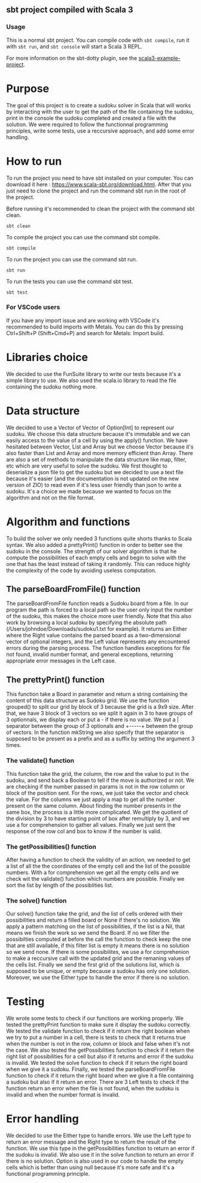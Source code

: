 ## sbt project compiled with Scala 3

### Usage

This is a normal sbt project. You can compile code with `sbt compile`, run it with `sbt run`, and `sbt console` will start a Scala 3 REPL.

For more information on the sbt-dotty plugin, see the
[scala3-example-project](https://github.com/scala/scala3-example-project/blob/main/README.md).

# Purpose 
The goal of this project is to create a sudoku solver in Scala that will works by interacting with the user to get the path of the file containing the sudoku, print in the console the sudoku completed and created a file with the solution. We were required to follow the functionnal programming principles, write some tests, use a reccursive approach, and add some error handling.

# How to run

To run the project you need to have sbt installed on your computer. You can download it here : https://www.scala-sbt.org/download.html. After that you just need to clone the project and run the command sbt run in the root of the project.

Before running it's recommended to clean the project with the command sbt clean.
```
sbt clean
```

To compile the project you can use the command sbt compile.
```
sbt compile
```

To run the project you can use the command sbt run.
```
sbt run
```

To run the tests you can use the command sbt test.
```
sbt test
```

### For VSCode users
If you have any import issue and are working with VSCode it's recommended to build imports with Metals. You can do this by pressing Ctrl+Shift+P (Shift+Cmd+P) and search for Metals: Import build.

# Libraries choice

We decided to use the FunSuite library to write our tests because it's a simple library to use. We also used the scala.io library to read the file containing the sudoku nothing more.

# Data structure

We decided to use a Vector of Vector of Option[Int] to represent our sudoku. We choose this data structure because it's immutable and we can easily access to the value of a cell by using the apply() function. We have hesitated between Vector, List and Array but we choose Vector because it's also faster than List and Array and more memory efficient than Array.
There are also a set of methods to manipulate the data structure like map, filter, etc which are very useful to solve the sudoku.
We first thought to deserialize a json file to get the sudoku but we decided to use a text file because it's easier (and the documentation is not updated on the new version of ZIO) to read even if it's less user friendly than json to write a sudoku. It's a choice we made because we wanted to focus on the algorithm and not on the file format.

# Algorithm and functions 

To build the solver we only needed 3 functions quite shorts thanks to Scala syntax. We also added a prettyPrint() function in order to better see the sudoku in the console. The strength of our solver algorithm is that he compute the possibilities of each empty cells and begin to solve with the one that has the least instead of taking it randomly. This can reduce highly the complexity of the code by avoiding useless computation.

## The parseBoardFromFile() function

The parseBoardFromFile function reads a Sudoku board from a file. In our program the path is forced to a local path so the user only input the number of the sudoku, this makes the choice more user friendly. Note that this also work by browsing a local sudoku by specifying the absolute path (/Users/johndoe/Downloads/sudoku1.txt for example). It returns an Either where the Right value contains the parsed board as a two-dimensional vector of optional integers, and the Left value represents any encountered errors during the parsing process. The function handles exceptions for file not found, invalid number format, and general exceptions, returning appropriate error messages in the Left case.

## The prettyPrint() function

This function take a Board in parameter and return a string containing the content of this data structure as Sudoku grid. We use the function grouped() to split our grid by block of 3 because the grid is a 9x9 size. After that, we have 3 block of 3 vectors so we split it again in 3 to have groups of 3 optionnals, we display each or put a - if there is no value. We put a | separator between the group of 3 optionals and +-----+ between the group of vectors. In the function mkString we also specify that the separator is supposed to be present as a prefix and as a suffix by setting the argument 3 times. 

### The validate() function 

This function take the grid, the column, the row and the value to put in the sudoku, and send back a Boolean to tell if the move is authorized or not. We are checking if the number passed in params is not in the row column or block of the position sent. For the rows, we just take the vector and check the value. For the columns we just apply a map to get all the number present on the same column. About finding the number presents in the same box, the process is a little more complicated. We get the quotient of the division by 3 to have starting point of box after remultiply by 3, and we use a for comprehension to gather all values. Finally we just sent the response of the row col and box to know if the number is valid. 

### The getPossibilities() function

After having a function to check the validity of an action, we needed to get a list of all the the coordinates of the empty cell and the list of the possible numbers. With a for comprehension we get all the empty cells and we check wit the validate() function which numbers are possible. Finally we sort the list by length of the possiblities list. 

### The solve() function 
Our solve() function take the grid, and the list of cells ordered with their possibilities and return a filled board or None if there's no solution. We apply a pattern matching on the list of possibilities, if the list is a Nil, that means we finish the work so we send the Board. If no we filter the possibilties computed at before the call the function to check keep the one that are still available, if this filter list is empty it means there is no solution so we send none. If there is some possibilites, we use a for comprehenion to make a reccursive call with the updated grid and the remaning values of the cells list. Finally we send the first grid of the solutions list, which is supposed to be unique, or empty because a sudoku has only one solution. Moreover, we use the Either type to handle the error if there is no solution.

# Testing

We wrote some tests to check if our functions are working properly. We tested the prettyPrint function to make sure it display the sudoku correctly. We tested the validate function to check if it return the right boolean when we try to put a number in a cell, there is tests to check that it returns true when the number is not in the row, column or block and false when it's not the case. We also tested the getPossibilities function to check if it return the right list of possibilities for a cell but also if it returns and error if the sudoku is invalid.  We tested the solve function to check if it return the right board when we give it a sudoku. Finally, we tested the parseBoardFromFile function to check if it return the right board when we give it a file containing a sudoku but also if it return an error. There are 3 Left tests to check if the function return an error when the file is not found, when the sudoku is invalid and when the number format is invalid.

# Error handling

We decided to use the Either type to handle errors. We use the Left type to return an error message and the Right type to return the result of the function. We use this type in the getPossibilities function to return an error if the sudoku is invalid. We also use it in the solve function to return an error if there is no solution. Option is also used in our code to handle the empty cells which is better than using null because it's more safe and it's a functional programming principle.
